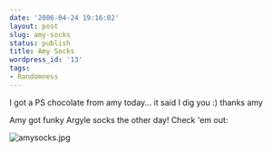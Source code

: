 ```yaml
---
date: '2006-04-24 19:16:02'
layout: post
slug: amy-socks
status: publish
title: Amy Socks
wordpress_id: '13'
tags:
- Randomness
---
```


I got a PS chocolate from amy today... it said I dig you :) thanks amy

Amy got funky Argyle socks the other day! Check 'em out:

![amysocks.jpg](http://timk.co.za/wp-content/uploads/2006/04/amysocks.jpg)
